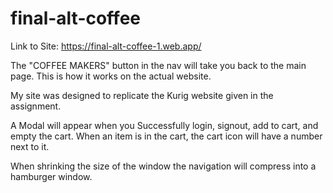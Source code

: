 # final-alt-coffee

Link to Site: https://final-alt-coffee-1.web.app/

The "COFFEE MAKERS" button in the nav will take you back to the main page.
This is how it works on the actual website.

My site was designed to replicate the Kurig website given in the assignment.

A Modal will appear when you Successfully login, signout, add to cart, and empty the cart.
When an item is in the cart, the cart icon will have a number next to it.

When shrinking the size of the window the navigation will compress into a hamburger window.
